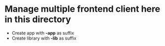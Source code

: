 # Manage multiple frontend client here in this directory

- Create app with **-app** as suffix
- Create library with **-lib** as suffix
